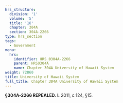 ```yaml
---
hrs_structure:
  division: '1'
  volume: '5'
  title: '18'
  chapter: 304A
  section: 304A-2266
type: hrs_section
tags:
  - Government
menu:
  hrs:
    identifier: HRS_0304A-2266
    parent: HRS0304A
    name: Chapter 304A University of Hawaii System
weight: 72860
title: University of Hawaii System
full_title: Chapter 304A University of Hawaii System
---
```

**§304A-2266 REPEALED.** L 2011, c 124, §15.